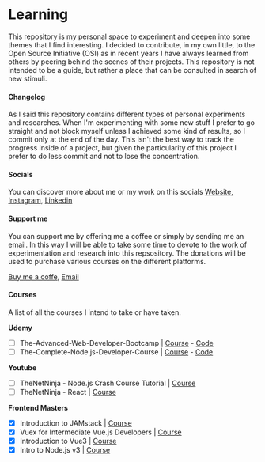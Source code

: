 # Learning

This repository is my personal space to experiment and deepen into some themes that I find interesting. I decided to contribute, in my own little, to the Open Source Initiative (OSI) as in recent years I have always learned from others by peering behind the scenes of their projects. This repository is not intended to be a guide, but rather a place that can be consulted in search of new stimuli.

#### Changelog

As I said this repository contains different types of personal experiments and researches. When I'm experimenting with some new stuff I prefer to go straight and not block myself unless I achieved some kind of results, so I commit only at the end of the day. This isn't the best way to track the progress inside of a project, but given the particularity of this project I prefer to do less commit and not to lose the concentration.

#### Socials

You can discover more about me or my work on this socials
[Website](https://www.kerem.ch/), [Instagram](https://www.instagram.com/keremturkyilmaz_/), [Linkedin](https://www.linkedin.com/in/kerem-t%C3%BCrkyilmaz/)

#### Support me

You can support me by offering me a coffee or simply by sending me an email. In this way I will be able to take some time to devote to the work of experimentation and research into this repsository. The donations will be used to purchase various courses on the different platforms.

[Buy me a coffe](https://www.buymeacoffee.com/keremturkyilmaz), [Email](mailto:kerem.turkyilmaz@outlook.it)

#### Courses

A list of all the courses I intend to take or have taken.

**Udemy**

- [ ] The-Advanced-Web-Developer-Bootcamp | [Course](https://www.udemy.com/course/the-advanced-web-developer-bootcamp/) - [Code](courses/udemy/the-advanced-web-developer-bootcamp/README.md)
- [ ] The-Complete-Node.js-Developer-Course | [Course](https://www.udemy.com/course/the-complete-nodejs-developer-course-2/) - [Code](courses/udemy/the-complete-nodejs-developer-course/README.md)

**Youtube**

- [ ] TheNetNinja - Node.js Crash Course Tutorial | [Course](https://www.youtube.com/watch?v=zb3Qk8SG5Ms&list=PL4cUxeGkcC9jsz4LDYc6kv3ymONOKxwBU)
- [ ] TheNetNinja - React | [Course](https://www.youtube.com/watch?v=yZ0f1Apb5CU&list=PL4cUxeGkcC9i0_2FF-WhtRIfIJ1lXlTZR)

**Frontend Masters**

- [x] Introduction to JAMstack | [Course](https://frontendmasters.com/courses/jamstack/)
- [x] Vuex for Intermediate Vue.js Developers | [Course](https://frontendmasters.com/courses/vuex/)
- [x] Introduction to Vue3 | [Course](https://frontendmasters.com/courses/vue-3/)
- [x] Intro to Node.js v3 | [Course](https://frontendmasters.com/courses/node-js-v3/)
